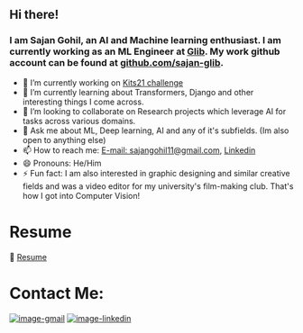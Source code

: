 ## Hi there!
### I am Sajan Gohil, an AI and Machine learning enthusiast. I am currently working as an ML Engineer at [Glib](https://glib.ai/). My work github account can be found at [github.com/sajan-glib](https://github.com/sajan-glib).

<!--
**srg9000/srg9000** is a ✨ _special_ ✨ repository because its `README.md` (this file) appears on your GitHub profile.

Here are some ideas to get you started:
-->

- 🔭 I’m currently working on [Kits21 challenge](https://kits21.kits-challenge.org/)
- 🌱 I’m currently learning about Transformers, Django and other interesting things I come across.
- 👯 I’m looking to collaborate on Research projects which leverage AI for tasks across various domains.
- 💬 Ask me about ML, Deep learning, AI and any of it's subfields. (Im also open to anything else)
- 📫 How to reach me: [E-mail: sajangohil11@gmail.com](mailto:sajangohil11@gmail.com), [Linkedin](https://www.linkedin.com/in/sajan-gohil)
- 😄 Pronouns: He/Him
- ⚡ Fun fact: I am also interested in graphic designing and similar creative fields and was a video editor for my university's film-making club. That's how I got into Computer Vision!

# Resume
📃 [Resume](https://drive.google.com/drive/folders/1amLlgnoodXEQjerPghSmq6MVTjCGNEEw?usp=sharing)

# Contact Me:
[![image-gmail](https://img.shields.io/badge/Gmail-D14836?style=for-the-badge&logo=gmail&logoColor=white)](mailto:sajangohil11@gmail.com)
[![image-linkedin](https://img.shields.io/badge/LinkedIn-0077B5?style=for-the-badge&logo=linkedin&logoColor=white)](https://www.linkedin.com/in/sajan-gohil)
